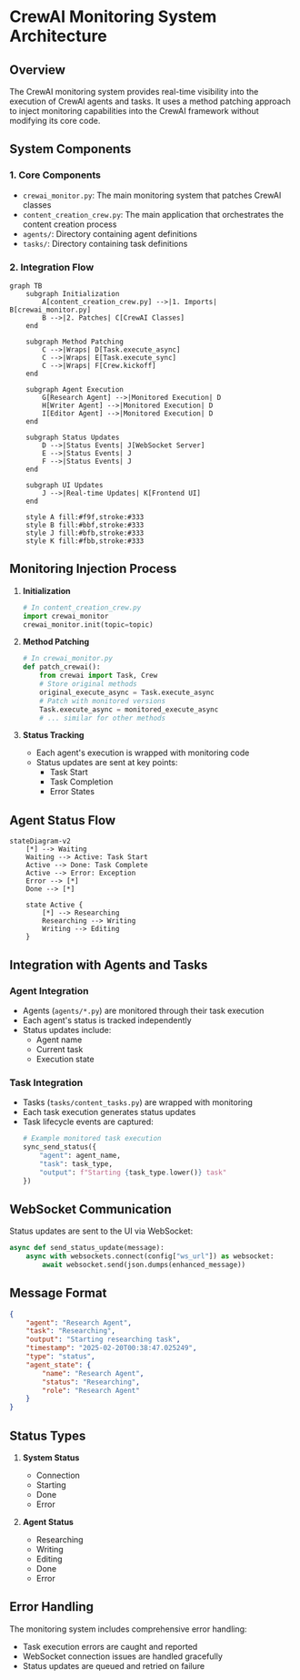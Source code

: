 # CrewAI Monitoring System Architecture

## Overview

The CrewAI monitoring system provides real-time visibility into the execution of CrewAI agents and tasks. It uses a method patching approach to inject monitoring capabilities into the CrewAI framework without modifying its core code.

## System Components

### 1. Core Components
- `crewai_monitor.py`: The main monitoring system that patches CrewAI classes
- `content_creation_crew.py`: The main application that orchestrates the content creation process
- `agents/`: Directory containing agent definitions
- `tasks/`: Directory containing task definitions

### 2. Integration Flow

```mermaid
graph TB
    subgraph Initialization
        A[content_creation_crew.py] -->|1. Imports| B[crewai_monitor.py]
        B -->|2. Patches| C[CrewAI Classes]
    end

    subgraph Method Patching
        C -->|Wraps| D[Task.execute_async]
        C -->|Wraps| E[Task.execute_sync]
        C -->|Wraps| F[Crew.kickoff]
    end

    subgraph Agent Execution
        G[Research Agent] -->|Monitored Execution| D
        H[Writer Agent] -->|Monitored Execution| D
        I[Editor Agent] -->|Monitored Execution| D
    end

    subgraph Status Updates
        D -->|Status Events| J[WebSocket Server]
        E -->|Status Events| J
        F -->|Status Events| J
    end

    subgraph UI Updates
        J -->|Real-time Updates| K[Frontend UI]
    end

    style A fill:#f9f,stroke:#333
    style B fill:#bbf,stroke:#333
    style J fill:#bfb,stroke:#333
    style K fill:#fbb,stroke:#333
```

## Monitoring Injection Process

1. **Initialization**
   ```python
   # In content_creation_crew.py
   import crewai_monitor
   crewai_monitor.init(topic=topic)
   ```

2. **Method Patching**
   ```python
   # In crewai_monitor.py
   def patch_crewai():
       from crewai import Task, Crew
       # Store original methods
       original_execute_async = Task.execute_async
       # Patch with monitored versions
       Task.execute_async = monitored_execute_async
       # ... similar for other methods
   ```

3. **Status Tracking**
   - Each agent's execution is wrapped with monitoring code
   - Status updates are sent at key points:
     - Task Start
     - Task Completion
     - Error States

## Agent Status Flow

```mermaid
stateDiagram-v2
    [*] --> Waiting
    Waiting --> Active: Task Start
    Active --> Done: Task Complete
    Active --> Error: Exception
    Error --> [*]
    Done --> [*]

    state Active {
        [*] --> Researching
        Researching --> Writing
        Writing --> Editing
    }
```

## Integration with Agents and Tasks

### Agent Integration
- Agents (`agents/*.py`) are monitored through their task execution
- Each agent's status is tracked independently
- Status updates include:
  - Agent name
  - Current task
  - Execution state

### Task Integration
- Tasks (`tasks/content_tasks.py`) are wrapped with monitoring
- Each task execution generates status updates
- Task lifecycle events are captured:
  ```python
  # Example monitored task execution
  sync_send_status({
      "agent": agent_name,
      "task": task_type,
      "output": f"Starting {task_type.lower()} task"
  })
  ```

## WebSocket Communication

Status updates are sent to the UI via WebSocket:
```python
async def send_status_update(message):
    async with websockets.connect(config["ws_url"]) as websocket:
        await websocket.send(json.dumps(enhanced_message))
```

## Message Format

```json
{
    "agent": "Research Agent",
    "task": "Researching",
    "output": "Starting researching task",
    "timestamp": "2025-02-20T00:38:47.025249",
    "type": "status",
    "agent_state": {
        "name": "Research Agent",
        "status": "Researching",
        "role": "Research Agent"
    }
}
```

## Status Types

1. **System Status**
   - Connection
   - Starting
   - Done
   - Error

2. **Agent Status**
   - Researching
   - Writing
   - Editing
   - Done
   - Error

## Error Handling

The monitoring system includes comprehensive error handling:
- Task execution errors are caught and reported
- WebSocket connection issues are handled gracefully
- Status updates are queued and retried on failure 